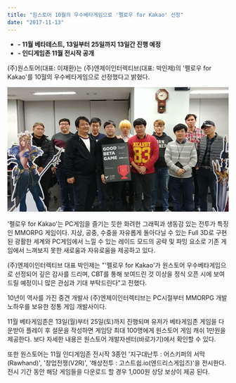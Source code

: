 ```yaml
---
title: "원스토어 10월의 우수베타게임으로 '펠로우 for Kakao' 선정"
date: "2017-11-13"
---
```


- **\- 11월 베타테스트, 13일부터 25일까지 13일간 진행 예정**
- **\- 인디게임존 11월 전시작 공개**

(주)원스토어(대표: 이재환)는 (주)엔제이인터렉티브(대표: 박인제)의 '펠로우 for Kakao'를 10월의 우수베타게임으로 선정했다고 밝혔다.

![](images/171113_01.jpg)

'펠로우 for Kakao'는 PC게임을 즐기는 듯한 화려한 그래픽과 생동감 있는 전투가 특징인 MMORPG 게임이다. 지상, 공중, 수중을 자유롭게 돌아다닐 수 있는 Full 3D로 구현된 광활한 세계와 PC게임에서 느낄 수 있는 레이드 모드의 공략 및 파밍 요소로 기존 게임에서 느껴보지 못한 새로움과 자유로움을 제공하고 있다.

(주)엔제이인터렉티브 대표 박인제는 "'펠로우 for Kakao'가 원스토어 우수베타게임으로 선정되어 깊은 감사를 드리며, CBT를 통해 보여드린 것 이상을 정식 오픈 시에 보여드릴 예정이니 많은 관심과 기대 부탁드린다"고 전했다.

10년이 역사를 가진 중견 개발사 (주)엔제이인터렉티브는 PC시절부터 MMORPG 개발 노하우를 보유한 정통 게임 개발사이다.

11월 베타게임존은 13일(월)부터 25일(토)까지 진행되며 유저가 베타게임존 게임을 다운받아 플레이 후 설문을 작성하면 게임당 최대 100명에게 원스토어 게임 캐쉬 1만원을 제공한다. 보다 자세한 내용은 원스토어 개발자센터(바로가기)에서 확인할 수 있다.

또한 원스토어는 11월 인디게임존 전시작 3종인 '지구대난투 : 어스키퍼의 서막(Rawhand)', '창업전쟁(V2R)', '해상전투 : 고스트쉽.io(엔드리스게임즈)'을 전시한다. 전시 기간 동안 해당 게임들을 다운로드 할 경우 1,000원 상당 보상이 제공 된다.
